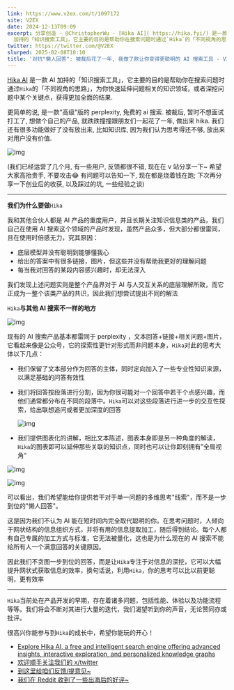 ```yaml
---
link: https://www.v2ex.com/t/1097172
site: V2EX
date: 2024-12-13T09:09
excerpt: 分享创造 - @ChristopherWu - [Hika AI]( https://hika.fyi/) 是一款 AI
  加持的「知识搜索工具」，它主要的目的是帮助你在搜索问题时通过`Hika`的「不同视角的思路」，为你快速延伸问题相关的知识领域，
twitter: https://twitter.com/@V2EX
slurped: 2025-02-08T10:10
title: '对抗"懒人回答": 被裁后花了一年, 我做了款让你变得更聪明的 AI 搜索工具 - V2EX'
---
```


[Hika AI](https://hika.fyi/) 是一款 AI 加持的「知识搜索工具」，它主要的目的是帮助你在搜索问题时通过`Hika`的「不同视角的思路」，为你快速延伸问题相关的知识领域，或者深挖问题中某个关键点，获得更加全面的结果.

更简单的说, 是一款"高级"版的 perplexity, 免费的 ai 搜索. 被裁后, 暂时不想面试打工了, 想做个自己的产品, 就跌跌撞撞跟朋友们一起花了一年, 做出来 hika. 我们还有很多功能做好了没有放出来, 比如知识库, 因为我们认为思考得还不够, 放出来对用户没有价值.

![img](https://fb-usercontent.fra1.cdn.digitaloceanspaces.com/01939c7f-f7b8-74dc-a7e2-9e431f0ffee7.jpg)

(我们已经运营了几个月, 有一些用户, 反馈都很不错, 现在在 v 站分享一下~ 希望大家高抬贵手, 不要攻击😂 有问题可以告知一下, 现在都是烧着钱在跑; 下次再分享一下创业后的收获, 以及踩过的坑, 一些经验之谈)

---

**我们为什么要做**`Hika`

我和其他合伙人都是 AI 产品的重度用户，并且长期关注知识信息类的产品，我们自己在使用 AI 搜索这个领域的产品时发现，虽然产品众多，但大部分都很雷同，且在使用时倍感无力，究其原因：

- 底层模型并没有聪明到能够懂我心
- 给出的答案中有很多链接，图片，但这些并没有帮助我更好的理解问题
- 每当我对回答的某段内容感兴趣时，却无法深入

我们发现上述问题实则是整个产品界对于 AI 与人交互关系的底层理解所致，而它正成为一整个该类产品的共识，因此我们想尝试提出不同的解法

`Hika`**与其他 AI 搜索不一样的地方**

![img](https://fb-usercontent.fra1.cdn.digitaloceanspaces.com/01939c80-3bf4-76ee-9ddf-5decaa403247.png)

现有的 AI 搜索产品基本都雷同于 perplexity ，文本回答+链接+相关问题+图片，它看起来像是公众号，它的探索性更针对形式而非问题本身，`Hika`对此的思考大体以下几点：

- 我们保留了文本部分作为回答的主体，同时定向加入了一些专业性知识来源，以满足基础的问答有效性
    
- 我们将回答按段落进行分割，因为你很可能对一个回答中若干个点感兴趣，而他们通常都分布在不同的段落中。`Hika`可以对这些段落进行进一步的交互性探索，给出联想追问或者更加深度的回答
    
    ![img](https://fb-usercontent.fra1.cdn.digitaloceanspaces.com/01939c7f-6e9f-7872-854f-b6958c30dcbf.jpg)
    
- 我们提供图表化的讲解，相比文本陈述，图表本身即是另一种角度的解读，`Hika`的图表即可以延伸那些关联的知识点，同时也可以让你即刻拥有”全局视角“
    

![img](https://fb-usercontent.fra1.cdn.digitaloceanspaces.com/0193bd85-dc44-7332-8b00-ba3e74108745.jpg)

![img](https://fb-usercontent.fra1.cdn.digitaloceanspaces.com/0193bd85-dc44-7332-8b00-ba3e74108745.jpg)

可以看出，我们希望能给你提供若干对于单一问题的多维思考"线索"，而不是一步到位的"懒人回答"。

这是因为我们不认为 AI 能在短时间内完全取代聪明的你。在思考问题时，人倾向于网状结构的信息组织方式，并将有用的信息提取加工，随后得到结论。每个人都有自己专属的加工方式与标准，它无法被量化，这也是为什么现在的 AI 搜索不能给所有人一个满意回答的关键原因。

因此我们不贪图一步到位的回答，而是让`Hika`专注于对信息的深挖，它可以大幅提升网状式获取信息的效率，换句话说，利用`Hika`，你的思考可以比以前更聪明，更有效率

---

`Hika`当前处在产品开发的早期，存在着诸多问题，包括性能、体验以及功能流程等等。我们将会不断对其进行大量的迭代，我们渴望听到你的声音，无论赞同亦或批评。

很高兴你能参与到`Hika`的成长中，希望你能玩的开心！

- [Explore Hika AI, a free and intelligent search engine offering advanced insights, interactive exploration, and personalized knowledge graphs](https://hika.fyi/)
- [欢迎顺手关注我们的 x/twitter](https://x.com/hika_search/status/1867095282590290173)
- [到这里给咱们反馈/提意见~](https://hika.featurebase.app/)
- [我们在 Reddit 收到了一些出海后的好评~](https://www.reddit.com/r/SideProject/comments/1hchgmx/introducing_hika_ai_a_free_ai_search_engine_for/)